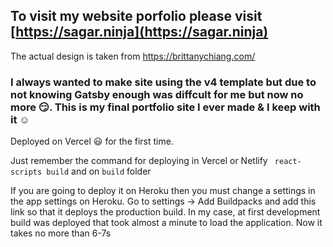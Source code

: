 ## To visit my website porfolio please visit [https://sagar.ninja](https://sagar.ninja)

The actual design is taken from https://brittanychiang.com/

### I always wanted to make site using the v4 template but due to not knowing Gatsby enough was diffcult for me but now no more :smirk:. This is my final portfolio site I ever made & I keep with it :relaxed:

 Deployed on Vercel :smiley: for the first time.
 
Just remember the command for deploying in Vercel or Netlify
` react-scripts build`
and on `build` folder

If you are going to deploy it on Heroku then you must change a settings in the app settings on Heroku. Go to settings -> Add Buildpacks and add this link so that it deploys the production build. In my case, at first development build was deployed that took almost a minute to load the application. Now it takes no more than 6-7s
